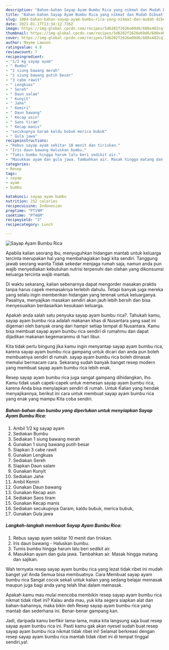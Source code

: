 ```yaml
---
description: "Bahan-bahan Sayap Ayam Bumbu Rica yang nikmat dan Mudah Dibuat"
title: "Bahan-bahan Sayap Ayam Bumbu Rica yang nikmat dan Mudah Dibuat"
slug: 1084-bahan-bahan-sayap-ayam-bumbu-rica-yang-nikmat-dan-mudah-dibuat
date: 2021-01-17T13:34:12.736Z
image: https://img-global.cpcdn.com/recipes/5d6282f2626e69d6/680x482cq70/sayap-ayam-bumbu-rica-foto-resep-utama.jpg
thumbnail: https://img-global.cpcdn.com/recipes/5d6282f2626e69d6/680x482cq70/sayap-ayam-bumbu-rica-foto-resep-utama.jpg
cover: https://img-global.cpcdn.com/recipes/5d6282f2626e69d6/680x482cq70/sayap-ayam-bumbu-rica-foto-resep-utama.jpg
author: Mayme Lawson
ratingvalue: 4.8
reviewcount: 7
recipeingredient:
- "1/2 kg sayap ayam"
- " Bumbu"
- "1 siung bawang merah"
- "1 siung bawang putih besar"
- "3 cabe rawit"
- " Lengkuas"
- " Sereh"
- " Daun salam"
- " Kunyit"
- " Jahe"
- " Kemiri"
- " Daun bawang"
- " Kecap asin"
- " Saos tiram"
- " Kecap manis"
- "secukupnya Garam kaldu bubuk merica bubuk"
- " Gula jawa"
recipeinstructions:
- "Rebus sayap ayam sekitar 10 menit dan tiriskan."
- "Iris daun bawang Haluskan bumbu."
- "Tumis bumbu hingga harum lalu beri sedikit air."
- "Masukkan ayam dan gula jawa. Tambahkan air. Masak hingga matang dan sajikan."
categories:
- Resep
tags:
- sayap
- ayam
- bumbu

katakunci: sayap ayam bumbu 
nutrition: 252 calories
recipecuisine: Indonesian
preptime: "PT19M"
cooktime: "PT46M"
recipeyield: "3"
recipecategory: Lunch

---
```



![Sayap Ayam Bumbu Rica](https://img-global.cpcdn.com/recipes/5d6282f2626e69d6/680x482cq70/sayap-ayam-bumbu-rica-foto-resep-utama.jpg)

Apabila kalian seorang ibu, menyuguhkan hidangan mantab untuk keluarga tercinta merupakan hal yang membahagiakan bagi kita sendiri. Tanggung jawab seorang  wanita Tidak sekedar menjaga rumah saja, namun anda pun wajib menyediakan kebutuhan nutrisi terpenuhi dan olahan yang dikonsumsi keluarga tercinta wajib mantab.

Di waktu  sekarang, kalian sebenarnya dapat mengorder masakan praktis tanpa harus capek memasaknya terlebih dahulu. Tetapi banyak juga mereka yang selalu ingin memberikan hidangan yang terenak untuk keluarganya. Pasalnya, menyajikan masakan sendiri akan jauh lebih bersih dan bisa menyesuaikan berdasarkan kesukaan keluarga. 



Apakah anda salah satu penyuka sayap ayam bumbu rica?. Tahukah kamu, sayap ayam bumbu rica adalah makanan khas di Nusantara yang saat ini digemari oleh banyak orang dari hampir setiap tempat di Nusantara. Kamu bisa membuat sayap ayam bumbu rica sendiri di rumahmu dan dapat dijadikan makanan kegemaranmu di hari libur.

Kita tidak perlu bingung jika kamu ingin menyantap sayap ayam bumbu rica, karena sayap ayam bumbu rica gampang untuk dicari dan anda pun boleh membuatnya sendiri di rumah. sayap ayam bumbu rica boleh dimasak memalui bermacam cara. Sekarang sudah banyak banget resep modern yang membuat sayap ayam bumbu rica lebih enak.

Resep sayap ayam bumbu rica juga sangat gampang dihidangkan, lho. Kamu tidak usah capek-capek untuk memesan sayap ayam bumbu rica, karena Anda bisa menyiapkan sendiri di rumah. Untuk Kalian yang hendak menyajikannya, berikut ini cara untuk membuat sayap ayam bumbu rica yang enak yang mampu Kita coba sendiri.

<!--inarticleads1-->

##### Bahan-bahan dan bumbu yang diperlukan untuk menyiapkan Sayap Ayam Bumbu Rica:

1. Ambil 1/2 kg sayap ayam
1. Sediakan  Bumbu
1. Sediakan 1 siung bawang merah
1. Gunakan 1 siung bawang putih besar
1. Siapkan 3 cabe rawit
1. Gunakan  Lengkuas
1. Sediakan  Sereh
1. Siapkan  Daun salam
1. Gunakan  Kunyit
1. Sediakan  Jahe
1. Ambil  Kemiri
1. Gunakan  Daun bawang
1. Gunakan  Kecap asin
1. Sediakan  Saos tiram
1. Gunakan  Kecap manis
1. Sediakan secukupnya Garam, kaldu bubuk, merica bubuk,
1. Gunakan  Gula jawa




<!--inarticleads2-->

##### Langkah-langkah membuat Sayap Ayam Bumbu Rica:

1. Rebus sayap ayam sekitar 10 menit dan tiriskan.
1. Iris daun bawang - Haluskan bumbu.
1. Tumis bumbu hingga harum lalu beri sedikit air.
1. Masukkan ayam dan gula jawa. Tambahkan air. Masak hingga matang dan sajikan.




Wah ternyata resep sayap ayam bumbu rica yang lezat tidak ribet ini mudah banget ya! Anda Semua bisa membuatnya. Cara Membuat sayap ayam bumbu rica Sangat cocok sekali untuk kalian yang sedang belajar memasak maupun juga bagi anda yang telah lihai dalam memasak.

Apakah kamu mau mulai mencoba membikin resep sayap ayam bumbu rica nikmat tidak ribet ini? Kalau anda mau, yuk kita segera siapkan alat dan bahan-bahannya, maka bikin deh Resep sayap ayam bumbu rica yang mantab dan sederhana ini. Benar-benar gampang kan. 

Jadi, daripada kamu berfikir lama-lama, maka kita langsung saja buat resep sayap ayam bumbu rica ini. Pasti kamu gak akan nyesel sudah buat resep sayap ayam bumbu rica nikmat tidak ribet ini! Selamat berkreasi dengan resep sayap ayam bumbu rica mantab tidak ribet ini di tempat tinggal sendiri,ya!.

